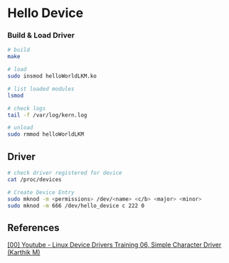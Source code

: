 # Hello Device

### Build & Load Driver

```sh
# build
make

# load
sudo insmod helloWorldLKM.ko

# list loaded modules
lsmod

# check logs
tail -f /var/log/kern.log

# unload
sudo rmmod helloWorldLKM
```

## Driver

```sh
# check driver registered for device
cat /proc/devices

# Create Device Entry
sudo mknod -m <permissions> /dev/<name> <c/b> <major> <minor>
sudo mknod -m 666 /dev/hello_device c 222 0
```

## References

[[00] Youtube - Linux Device Drivers Training 06, Simple Character Driver (Karthik M)](https://www.youtube.com/watch?v=E_xrzGlHbac)